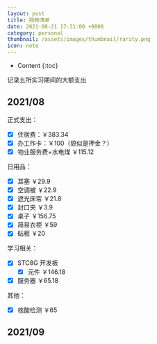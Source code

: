 ```yaml
---
layout: post
title: 购物清单
date: 2021-08-21 17:31:00 +0800
category: personal
thumbnail: /assets/images/thumbnail/rarity.png
icon: note
---
```


* Content
{:toc}

记录五所实习期间的大额支出
<!--more-->

## 2021/08

正式支出：

- [x] 住宿费：￥383.34
- [x] 办工作卡：￥100（貌似是押金？）
- [x] 物业服务费+水电煤 ￥115.12

日用品：

- [x] 耳塞 ￥29.9
- [x] 空调被 ￥22.9
- [x] 遮光床帘 ￥21.8
- [x] 封口夹 ￥3.9
- [x] 桌子 ￥156.75
- [x] 简易衣柜 ￥59
- [x] 砧板 ￥20

学习相关：

- [x] STC8G 开发板
  - [x] 元件 ￥146.18
- [x] 服务器 ￥65.18

其他：

- [x] 核酸检测 ￥65

## 2021/09

